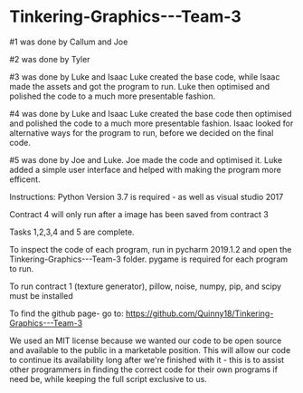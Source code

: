 # Tinkering-Graphics---Team-3

#1 was done by Callum and Joe

#2 was done by Tyler

#3 was done by Luke and Isaac
Luke created the base code, while Isaac made the assets and got the program to run. Luke then optimised and polished the code to a much more presentable fashion.

#4 was done by Luke and Isaac
Luke created the base code then optimised and polished the code to a much more presentable fashion. Isaac looked for alternative ways for the program to run, before we decided on the final code.

#5 was done by Joe and Luke.
Joe made the code and optimised it. Luke added a simple user interface and helped with making the program more efficent.

Instructions:
Python Version 3.7 is required - as well as visual studio 2017

Contract 4 will only run after a image has been saved from contract 3

Tasks 1,2,3,4 and 5 are complete.

To inspect the code of each program, run in pycharm 2019.1.2 and open the Tinkering-Graphics---Team-3 folder.
pygame is required for each program to run.

To run contract 1 (texture generator), pillow, noise, numpy, pip, and scipy must be installed

To find the github page- go to:
https://github.com/Quinny18/Tinkering-Graphics---Team-3

We used an MIT license because we wanted our code to be open source and available to the public in a marketable position. This will allow our code to continue its availability long after we're finished with it - this is to assist other programmers in finding the correct code for their own programs if need be, while keeping the full script exclusive to us.





